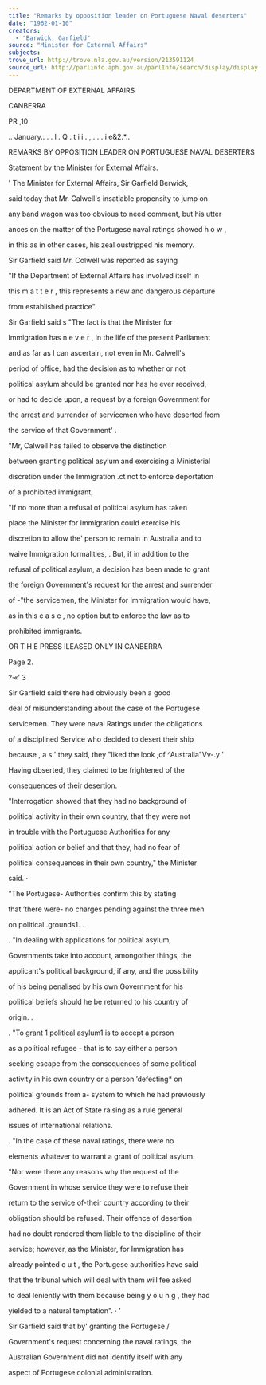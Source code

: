 ```yaml
---
title: "Remarks by opposition leader on Portuguese Naval deserters"
date: "1962-01-10"
creators:
  - "Barwick, Garfield"
source: "Minister for External Affairs"
subjects:
trove_url: http://trove.nla.gov.au/version/213591124
source_url: http://parlinfo.aph.gov.au/parlInfo/search/display/display.w3p;query=Id%3A%22media/pressrel/HPR10006689%22
---
```


 DEPARTMENT OF EXTERNAL AFFAIRS 

 CANBERRA

 PR ,10

 .. January.. . . l . Q . t i i . , . . .  i  e&2.*..

 REMARKS BY OPPOSITION LEADER ON PORTUGUESE NAVAL DESERTERS 

 Statement by the Minister for External Affairs.

 '  The Minister for External Affairs, Sir Garfield Berwick, 

 said today that Mr. Calwell's insatiable propensity to jump on 

 any band wagon was too obvious to need comment, but his utter­

 ances on the matter of the Portugese naval ratings showed h o w ,  

 in this as in other cases, his zeal oustripped his memory.

 Sir Garfield said Mr. Colwell was reported as saying 

 "If the Department of External Affairs has involved itself in 

 this m a t t e r , this represents a new and dangerous departure 

 from established practice".

 Sir Garfield said s "The fact is that the Minister for 

 Immigration has n e v e r , in the life of the present Parliament 

 and as far as I can ascertain, not even in Mr. Calwell's 

 period of office, had the decision as to whether or not 

 political asylum should be granted nor has he ever received, 

 or had to decide upon, a request by a foreign Government for 

 the arrest and surrender of servicemen who have deserted from 

 the service of that Government' .

 "Mr, Calwell has failed to observe the distinction 

 between granting political asylum and exercising a Ministerial 

 discretion under the Immigration .ct not to enforce deportation 

 of a prohibited immigrant,

 "If no more than a refusal of political asylum has taken 

 place the Minister for Immigration could exercise his 

 discretion to allow the' person to remain in Australia and to 

 waive Immigration formalities, .  But, if in addition to the 

 refusal of political asylum, a decision has been made to grant 

 the foreign Government's request for the arrest and surrender 

 of -"the servicemen, the Minister for Immigration would have, 

 as in this c a s e ,  no option but to enforce the law as to 

 prohibited immigrants.

 OR T H E  PRESS ILEASED ONLY IN CANBERRA

 Page 2.

 ?·«’  3 

 Sir Garfield said there had obviously been a good 

 deal of misunderstanding about the case of the Portugese 

 servicemen. They were naval Ratings under the obligations 

 of a disciplined Service who decided to desert their ship 

 because , a s '  they said, they "liked the look ,of ^Australia"Vv-.y '  

 Having dbserted, they claimed to be frightened of the 

 consequences of their desertion.

 "Interrogation showed that they had no background of 

 political activity in their own country, that they were not 

 in trouble with the Portuguese Authorities for any 

 political action or belief and that they, had no fear of 

 political consequences in their own country," the Minister 

 said. ·

 "The Portugese- Authorities confirm this by stating 

 that ’there were- no charges pending against the three men 

 on political .grounds1. .

 .  "In dealing with applications for political asylum, 

 Governments take into account, amongother things, the 

 applicant's political background, if any, and the possibility 

 of his being penalised by his own Government for his 

 political beliefs should he be returned to his country of 

 origin. .

 .  "To grant 1  political asylum1  is to accept a person 

 as a political refugee - that is to say either a person 

 seeking escape from the consequences of some political 

 activity in his own country or a person ’defecting* on 

 political grounds from a- system to which he had previously 

 adhered. It is an Act of State raising as a rule general 

 issues of international relations.

 .  "In the case of these naval ratings, there were no 

 elements whatever to warrant a grant of political asylum.

 "Nor were there any reasons why the request of the 

 Government in whose service they were to refuse their 

 return to the service of-their country according to their 

 obligation should be refused. Their offence of desertion 

 had no doubt rendered them liable to the discipline of their 

 service; however, as the Minister, for Immigration has 

 already pointed o u t , the Portugese authorities have said 

 that the tribunal which will deal with them will fee asked 

 to deal leniently with them because being y o u n g , they had 

 yielded to a natural temptation". ·  ’

 Sir Garfield said that by' granting the Portugese / 

 Government's request concerning the naval ratings, the 

 Australian Government did not identify itself with any 

 aspect of Portugese colonial administration.

